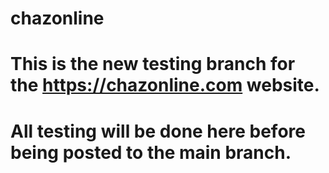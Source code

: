 # chazonline

# This is the new testing branch for the https://chazonline.com website.
# All testing will be done here before being posted to the main branch.
